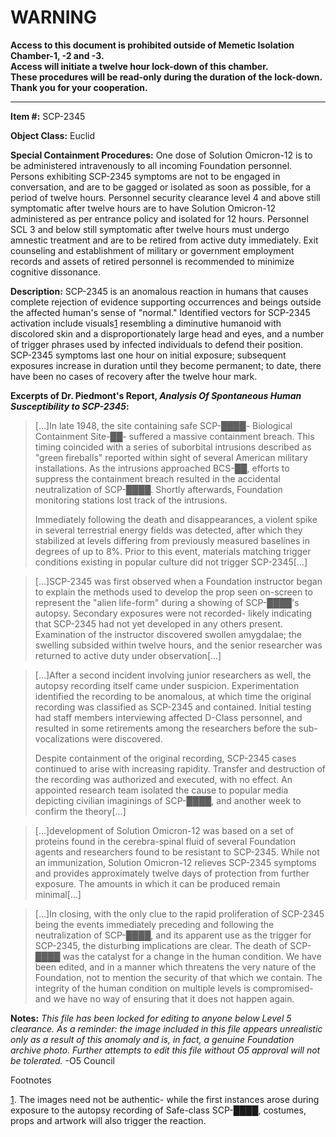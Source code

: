   

WARNING
=======

**Access to this document is prohibited outside of Memetic Isolation Chamber-1, -2 and -3.  
Access will initiate a twelve hour lock-down of this chamber.  
These procedures will be read-only during the duration of the lock-down.  
Thank you for your cooperation.**

* * *

**Item #:** SCP-2345

**Object Class:** Euclid

**Special Containment Procedures:** One dose of Solution Omicron-12 is to be administered intravenously to all incoming Foundation personnel. Persons exhibiting SCP-2345 symptoms are not to be engaged in conversation, and are to be gagged or isolated as soon as possible, for a period of twelve hours. Personnel security clearance level 4 and above still symptomatic after twelve hours are to have Solution Omicron-12 administered as per entrance policy and isolated for 12 hours. Personnel SCL 3 and below still symptomatic after twelve hours must undergo amnestic treatment and are to be retired from active duty immediately. Exit counseling and establishment of military or government employment records and assets of retired personnel is recommended to minimize cognitive dissonance.

**Description:** SCP-2345 is an anomalous reaction in humans that causes complete rejection of evidence supporting occurrences and beings outside the affected human's sense of "normal." Identified vectors for SCP-2345 activation include visuals[1](javascript:;) resembling a diminutive humanoid with discolored skin and a disproportionately large head and eyes, and a number of trigger phrases used by infected individuals to defend their position. SCP-2345 symptoms last one hour on initial exposure; subsequent exposures increase in duration until they become permanent; to date, there have been no cases of recovery after the twelve hour mark.

**Excerpts of Dr. Piedmont's Report, _Analysis Of Spontaneous Human Susceptibility to SCP-2345_:**

> \[…\]In late 1948, the site containing safe SCP-████- Biological Containment Site-██- suffered a massive containment breach. This timing coincided with a series of suborbital intrusions described as "green fireballs" reported within sight of several American military installations. As the intrusions approached BCS-██, efforts to suppress the containment breach resulted in the accidental neutralization of SCP-████. Shortly afterwards, Foundation monitoring stations lost track of the intrusions.
> 
> Immediately following the death and disappearances, a violent spike in several terrestrial energy fields was detected, after which they stabilized at levels differing from previously measured baselines in degrees of up to 8%. Prior to this event, materials matching trigger conditions existing in popular culture did not trigger SCP-2345\[…\]

> \[…\]SCP-2345 was first observed when a Foundation instructor began to explain the methods used to develop the prop seen on-screen to represent the "alien life-form" during a showing of SCP-████'s autopsy. Secondary exposures were not recorded- likely indicating that SCP-2345 had not yet developed in any others present. Examination of the instructor discovered swollen amygdalae; the swelling subsided within twelve hours, and the senior researcher was returned to active duty under observation\[…\]

> \[…\]After a second incident involving junior researchers as well, the autopsy recording itself came under suspicion. Experimentation identified the recording to be anomalous, at which time the original recording was classified as SCP-2345 and contained. Initial testing had staff members interviewing affected D-Class personnel, and resulted in some retirements among the researchers before the sub-vocalizations were discovered.
> 
> Despite containment of the original recording, SCP-2345 cases continued to arise with increasing rapidity. Transfer and destruction of the recording was authorized and executed, with no effect. An appointed research team isolated the cause to popular media depicting civilian imaginings of SCP-████, and another week to confirm the theory\[…\]

> \[…\]development of Solution Omicron-12 was based on a set of proteins found in the cerebra-spinal fluid of several Foundation agents and researchers found to be resistant to SCP-2345. While not an immunization, Solution Omicron-12 relieves SCP-2345 symptoms and provides approximately twelve days of protection from further exposure. The amounts in which it can be produced remain minimal\[…\]

> \[…\]In closing, with the only clue to the rapid proliferation of SCP-2345 being the events immediately preceding and following the neutralization of SCP-████, and its apparent use as the trigger for SCP-2345, the disturbing implications are clear. The death of SCP-████ was the catalyst for a change in the human condition. We have been edited, and in a manner which threatens the very nature of the Foundation, not to mention the security of that which we contain. The integrity of the human condition on multiple levels is compromised- and we have no way of ensuring that it does not happen again.

**Notes:** _This file has been locked for editing to anyone below Level 5 clearance. As a reminder: the image included in this file appears unrealistic only as a result of this anomaly and is, in fact, a genuine Foundation archive photo. Further attempts to edit this file without O5 approval will not be tolerated._ -O5 Council

Footnotes

[1](javascript:;). The images need not be authentic- while the first instances arose during exposure to the autopsy recording of Safe-class SCP-████, costumes, props and artwork will also trigger the reaction.